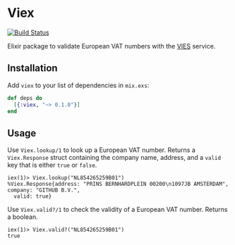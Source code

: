 # Viex

[![Build Status](https://semaphoreci.com/api/v1/marceldegraaf/viex/branches/master/badge.svg)](https://semaphoreci.com/marceldegraaf/viex)

Elixir package to validate European VAT numbers with the
[VIES](http://ec.europa.eu/taxation_customs/vies/) service.

## Installation

Add `viex` to your list of dependencies in `mix.exs`:

```elixir
def deps do
  [{:viex, "~> 0.1.0"}]
end
```

## Usage

Use `Viex.lookup/1` to look up a European VAT number. Returns a `Viex.Response`
struct containing the company name, address, and a `valid` key that is either
`true` or `false`.

    iex(1)> Viex.lookup("NL854265259B01")
    %Viex.Response{address: "PRINS BERNHARDPLEIN 00200\n1097JB AMSTERDAM", company: "GITHUB B.V.",
      valid: true}

Use `Viex.valid?/1` to check the validity of a European VAT number. Returns a
boolean.

    iex(1)> Viex.valid?("NL854265259B01")
    true
